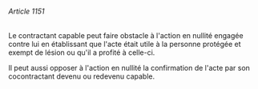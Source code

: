 ###### Article 1151

Le contractant capable peut faire obstacle à l'action en nullité engagée contre lui en établissant que l'acte était utile à la personne protégée et exempt de lésion ou qu'il a profité à celle-ci.

Il peut aussi opposer à l'action en nullité la confirmation de l'acte par son cocontractant devenu ou redevenu capable.

